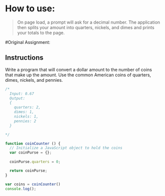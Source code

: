 
# How to use:

>On page load, a prompt will ask for a decimal number. The application then splits your amount into quarters, nickels, and dimes and prints your totals to the page.

#Original Assignment:

## Instructions

Write a program that will convert a dollar amount to the number of coins that make up the amount. Use the common American coins of quarters, dimes, nickels, and pennies.

```js
/*
  Input: 0.67
  Output:
  {
    quarters: 2,
    dimes: 1,
    nickels: 1,
    pennies: 2
  }

*/

function coinCounter () {
  // Initialize a JavaScript object to hold the coins
  var coinPurse = {};
  
  coinPurse.quarters = 0;

  return coinPurse;
}

var coins = coinCounter()
console.log();
```
